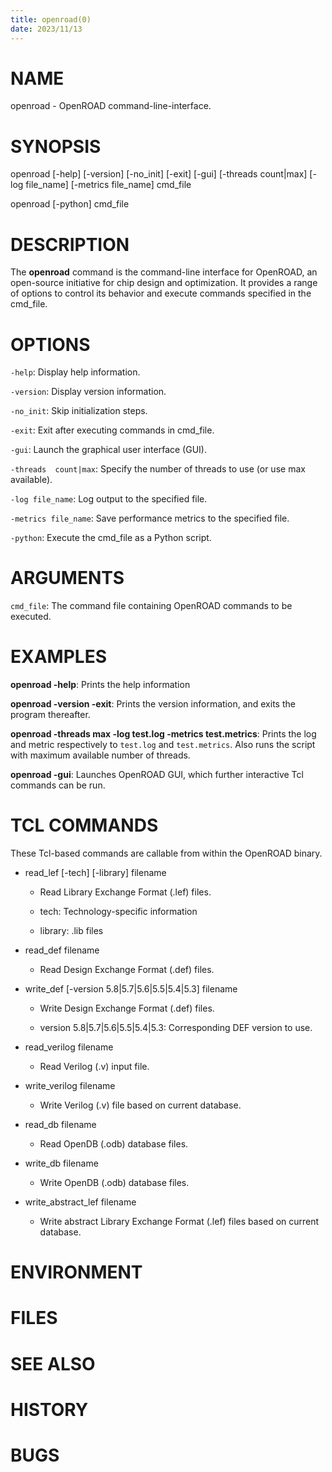 ```yaml
---
title: openroad(0)
date: 2023/11/13
---
```


# NAME

openroad - OpenROAD command-line-interface.

# SYNOPSIS

openroad  [-help]  [-version] [-no_init] [-exit] [-gui]
       [-threads   count|max]   [-log   file_name]   [-metrics
       file_name] cmd_file

openroad [-python] cmd_file

# DESCRIPTION

The **openroad** command is the command-line interface for OpenROAD, an open-source initiative for chip design and optimization. It provides a range of options to control its behavior and execute commands specified in the cmd_file.

# OPTIONS

`-help`: Display help information.

`-version`: Display version information.

`-no_init`: Skip initialization steps.

`-exit`: Exit after executing commands in cmd_file.

`-gui`: Launch the graphical user interface (GUI).

`-threads  count|max`:  Specify  the number of threads to
use (or use max available).

`-log file_name`: Log output to the specified file.

`-metrics file_name`: Save  performance  metrics  to  the
specified file.

`-python`: Execute the cmd_file as a Python script.

# ARGUMENTS

`cmd_file`: The command file containing OpenROAD commands to be executed.

# EXAMPLES

**openroad -help**: Prints the help information

**openroad -version -exit**: Prints  the  version  information, and exits the program thereafter.

**openroad  -threads max -log test.log -metrics test.metrics**: Prints the log and metric 
respectively to `test.log` and `test.metrics`. Also runs the script with maximum
 available number of threads.

**openroad -gui**: Launches OpenROAD GUI, which further interactive Tcl commands can be run.

# TCL COMMANDS

These  Tcl-based  commands are callable from within the
OpenROAD binary.

- read_lef [-tech] [-library] filename

  - Read Library Exchange Format (.lef) files.

  - tech: Technology-specific information

  - library: .lib files

- read_def filename

  - Read Design Exchange Format (.def) files.

- write_def [-version 5.8|5.7|5.6|5.5|5.4|5.3] filename
  - Write Design Exchange Format (.def) files.

  - version 5.8|5.7|5.6|5.5|5.4|5.3: Corresponding  DEF
    version to use.

- read_verilog filename

  - Read Verilog (.v) input file.

- write_verilog filename

  - Write Verilog (.v) file based on current database.
- read_db filename

  - Read OpenDB (.odb) database files.

- write_db filename

  - Write OpenDB (.odb) database files.

- write_abstract_lef filename

  - Write abstract Library Exchange Format (.lef) files
    based on current database.

# ENVIRONMENT

# FILES

# SEE ALSO

# HISTORY

# BUGS
